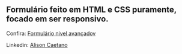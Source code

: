 ## Formulário feito em HTML e CSS puramente, focado em ser responsivo.

Confira: <a href="https://formulario-avancado.vercel.app/">Formulário nivel avançadov</a>

Linkedin: <a href="https://www.linkedin.com/in/alisoncaetano">Alison Caetano</a>
